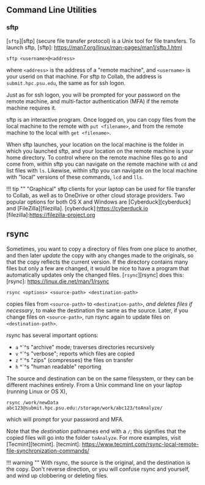 ## Command Line Utilities

### sftp

[`sftp`][sftp] (secure file transfer protocol) is a Unix tool
for file transfers.  To launch sftp,
[sftp]: https://man7.org/linux/man-pages/man1/sftp.1.html
```
sftp <username>@<address>
```
where `<address>` is the address of a "remote machine",
and `<username>` is your userid on that machine.
For sftp *to* Collab, the address is `submit.hpc.psu.edu`,
the same as for ssh logon.

Just as for ssh logon, you will be prompted
for your password on the remote machine,
and multi-factor authentication (MFA)
if the remote machine requires it.

sftp is an interactive program.
Once logged on, you can copy files
from the local machine to the remote with `put <filename>`,
and from the remote machine to the local with `get <filename>`.

When sftp launches, your location on the local machine
is the folder in which you launched sftp,
and your location on the remote machine is your home directory.
To control where on the remote machine files go to and come from,
within sftp you can navigate on the remote machine with `cd`
and list files with `ls`.
Likewise, within sftp you can navigate on the local machine
with "local" versions of these commands, `lcd` and `lls`.

!!! tip ""
     "Graphical" sftp clients for your laptop
     can be used for file transfer to Collab,
     as well as to OneDrive or other cloud storage providers.
     Two popular options for both OS X and Windows are
     [Cyberduck][cyberduck] and [FileZilla][filezilla].
[cyberduck]:https://cyberduck.io
[filezilla]:https://filezilla-project.org

## rsync

Sometimes, you want to copy a directory of files
from one place to another,
and then later *update* the copy
with any changes made to the originals,
so that the copy reflects the current version.
If the directory contains many files but only a few are changed,
it would be nice to have a program that automatically updates
only the changed files. [`rsync`][rsync] does this:
[rsync]: https://linux.die.net/man/1/rsync
```
rsync <options> <source-path> <destination-path>
```
copies files from `<source-path>` to `<destination-path>`,
*and deletes files if necessary*,
to make the destination the same as the source.
Later, if you change files on `<source-path>`,
run rsync again to update files on `<destination-path>`.

rsync has several important options:

- `a`  ^`^s "archive" mode; traverses directories recursively
- `v`  ^`^s "verbose"; reports which files are copied
- `z`  ^`^s "zips" (compresses) the files on transfer
- `h`  ^`^s "human readable" reporting

The source and destination can be on the same filesystem,
or they can be different machines entirely.
From a Unix command line on your laptop
(running Linux or OS X),
```
rsync /work/newData abc123@submit.hpc.psu.edu:/storage/work/abc123/toAnalyze/
```
which will prompt for your password and MFA.

Note that the *destination* pathnames end with a `/`;
this signifies that the copied files will go into the folder `toAnalyze`.
For more examples, visit [Tecmint][tecmint].
[tecmint]: https://www.tecmint.com/rsync-local-remote-file-synchronization-commands/

!!! warning ""
     With rsync, the source is the original, and the destination is the copy.
     Don't reverse direction, or you will confuse rsync and yourself,
     and wind up clobbering or deleting files.

